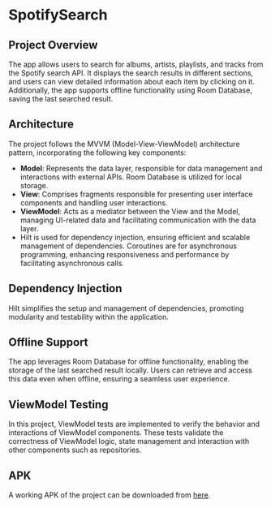 
# SpotifySearch

## Project Overview
The app allows users to search for albums, artists, playlists, and tracks from the Spotify search API. It displays the search results in different sections, and users can view detailed information about each item by clicking on it. Additionally, the app supports offline functionality using Room Database, saving the last searched result.

## Architecture
The project follows the MVVM (Model-View-ViewModel) architecture pattern, incorporating the following key components:
- **Model**: Represents the data layer, responsible for data management and interactions with external APIs. Room Database is utilized for local storage.
- **View**: Comprises fragments responsible for presenting user interface components and handling user interactions.
- **ViewModel**: Acts as a mediator between the View and the Model, managing UI-related data and facilitating communication with the data layer. 
- Hilt is used for dependency injection, ensuring efficient and scalable management of dependencies. Coroutines are for asynchronous programming, enhancing responsiveness and performance by facilitating asynchronous calls.

## Dependency Injection
Hilt simplifies the setup and management of dependencies, promoting modularity and testability within the application.

## Offline Support
The app leverages Room Database for offline functionality, enabling the storage of the last searched result locally. Users can retrieve and access this data even when offline, ensuring a seamless user experience.

## ViewModel Testing
In this project, ViewModel tests are implemented to verify the behavior and interactions of ViewModel components. These tests validate the correctness of ViewModel logic, state management and interaction with other components such as repositories.

## APK
A working APK of the project can be downloaded from [here](https://drive.google.com/file/d/1eh-YyjAf79tTUunrA9YoJMHBcaPJFXIr/view?usp=share_link).
